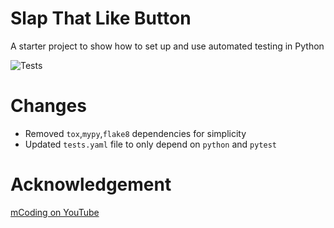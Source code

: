# Slap That Like Button
A starter project to show how to set up and use automated testing in Python

![Tests](https://github.com/muhammadyaseen/my-gh-actions/workflows/tests.yaml/badge.svg)

# Changes

- Removed `tox`,`mypy`,`flake8` dependencies for simplicity
- Updated `tests.yaml` file to only depend on `python` and `pytest`

# Acknowledgement

[mCoding on YouTube](https://www.youtube.com/watch?v=DhUpxWjOhME)
